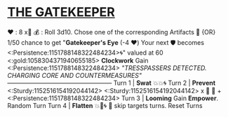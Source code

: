 # [__**THE GATEKEEPER**__](<https://www.youtube.com/watch?v=0uAsD6lQV1I&pp=ygUZYm9tYnMgZm9yIHRocm93aW5nIGF0IHlvdQ%3D%3D>)
:heart: : 8 x:busts_in_silhouette:
:moneybag: : Roll 3d10. Chose one of the corresponding Artifacts 🏺 {OR} 1/50 chance to get "**Gatekeeper's Eye** (-4 :heart:) Your next :shield: becomes <:Persistence:1151788148322484234>:cyclone:" valued at 60 <:gold:1058304371940655185>
**Clockwork** Gain <:Persistence:1151788148322484234>
*"TRESSPASSERS DETECTED. CHARGING CORE AND COUNTERMEASURES"*
—————————————————
Turn 1  | **Swat** :boom::boom::cyclone:
Turn 2 | **Prevent** <:Sturdy:1152516154192044142> <:Sturdy:1152516154192044142> x :busts_in_silhouette: :twisted_rightwards_arrows: +<:Persistence:1151788148322484234>
Turn 3 | **Looming** Gain __Empower__. Random Turn
Turn 4 | **Flatten** :boom::no_entry_sign::cyclone: :twisted_rightwards_arrows: skip targets turns. Reset Turns
